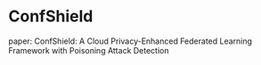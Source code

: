 # ConfShield
paper: ConfShield: A Cloud Privacy-Enhanced Federated Learning Framework with Poisoning Attack Detection
